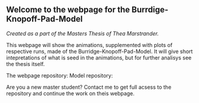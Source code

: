 ## Welcome to the webpage for the Burrdige-Knopoff-Pad-Model
  _Created as a part of the Masters Thesis of Thea Marstrander._

This webpage will show the animations, supplemented with plots of respective runs, made of the Burridge-Knopoff-Pad-Model.
It will give short intepretations of what is seed in the animations, but for further analisys see the thesis itself.

The webpage repository:
Model repository:

Are you a new master student? 
Contact me to get full acsess to the repository and continue the work on theis webpage.
